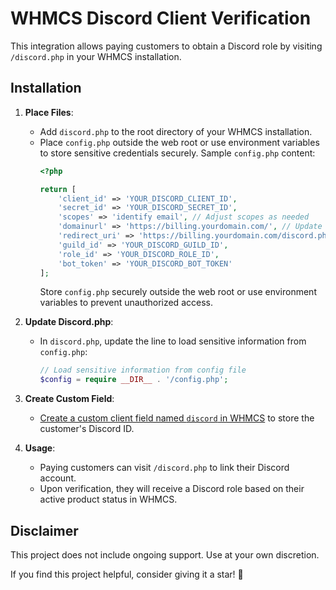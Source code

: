 # WHMCS Discord Client Verification

This integration allows paying customers to obtain a Discord role by visiting `/discord.php` in your WHMCS installation.

## Installation

1. **Place Files**:
   - Add `discord.php` to the root directory of your WHMCS installation.
   - Place `config.php` outside the web root or use environment variables to store sensitive credentials securely. Sample `config.php` content:
     ```php
     <?php
     
     return [
         'client_id' => 'YOUR_DISCORD_CLIENT_ID',
         'secret_id' => 'YOUR_DISCORD_SECRET_ID',
         'scopes' => 'identify email', // Adjust scopes as needed
         'domainurl' => 'https://billing.yourdomain.com/', // Update with your WHMCS domain URL
         'redirect_uri' => 'https://billing.yourdomain.com/discord.php',
         'guild_id' => 'YOUR_DISCORD_GUILD_ID',
         'role_id' => 'YOUR_DISCORD_ROLE_ID',
         'bot_token' => 'YOUR_DISCORD_BOT_TOKEN'
     ];
     ```
     Store `config.php` securely outside the web root or use environment variables to prevent unauthorized access.

2. **Update Discord.php**:
   - In `discord.php`, update the line to load sensitive information from `config.php`:
     ```php
     // Load sensitive information from config file
     $config = require __DIR__ . '/config.php';
     ```

3. **Create Custom Field**:
   - [Create a custom client field named `discord` in WHMCS](https://docs.whmcs.com/Custom_Client_Fields) to store the customer's Discord ID.

4. **Usage**:
   - Paying customers can visit `/discord.php` to link their Discord account.
   - Upon verification, they will receive a Discord role based on their active product status in WHMCS.

## Disclaimer

This project does not include ongoing support. Use at your own discretion.

If you find this project helpful, consider giving it a star! 🌟
